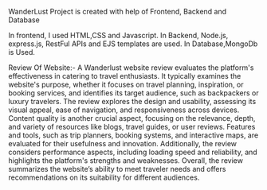 WanderLust Project is created with help of Frontend, Backend and Database

In frontend, I used HTML,CSS and Javascript.
In Backend, Node.js, express.js, RestFul APIs and EJS templates are used.
In Database,MongoDb is Used.


Review Of Website:- 
A Wanderlust website review evaluates the platform's effectiveness in catering to travel enthusiasts. 
It typically examines the website's purpose, whether it focuses on travel planning, inspiration, or booking services, and identifies its target audience, such as backpackers or luxury travelers. 
The review explores the design and usability, assessing its visual appeal, ease of navigation, and responsiveness across devices. 
Content quality is another crucial aspect, focusing on the relevance, depth, and variety of resources like blogs, travel guides, or user reviews. 
Features and tools, such as trip planners, booking systems, and interactive maps, are evaluated for their usefulness and innovation. 
Additionally, the review considers performance aspects, including loading speed and reliability, and highlights the platform's strengths and weaknesses.
Overall, the review summarizes the website’s ability to meet traveler needs and offers recommendations on its suitability for different audiences.
